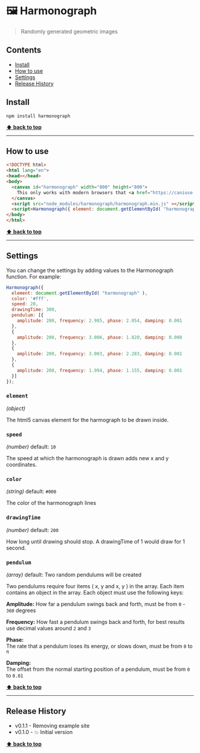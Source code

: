 🖼 Harmonograph
==============

> Randomly generated geometric images


## Contents

* [Install](#install)
* [How to use](#use)
* [Settings](#settings)
* [Release History](#release-history)


## Install

```shell
npm install harmonograph
```

**[⬆ back to top](#contents)**


----------------------------------------------------------------------------------------------------------------------------------------------------------------


## How to use

```html
<!DOCTYPE html>
<html lang="en">
<head></head>
<body>
  <canvas id="harmonograph" width="800" height="800">
    This only works with modern browsers that <a href="https://caniuse.com/#feat=canvas"></a>support the `canvas`</a> element.
  </canvas>
  <script src="node_modules/harmonograph/harmonograph.min.js" ></script>
  <script>Harmonograph({ element: document.getElementById( "harmonograph" ) });</script>
</body>
</html>
```

**[⬆ back to top](#contents)**


----------------------------------------------------------------------------------------------------------------------------------------------------------------


## Settings

You can change the settings by adding values to the Harmonograph function. For example:

```js
Harmonograph({
  element: document.getElementById( "harmonograph" ),
  color: '#fff',
  speed: 20,
  drawingTime: 300,
  pendulum: [{
    amplitude: 200, frequency: 2.985, phase: 2.054, damping: 0.001
  },
  {
    amplitude: 200, frequency: 3.006, phase: 1.820, damping: 0.008
  },
  {
    amplitude: 200, frequency: 3.003, phase: 2.283, damping: 0.001
  },
  {
    amplitude: 200, frequency: 1.994, phase: 1.155, damping: 0.001
  }]
});
```


### `element`
_(object)_

The html5 canvas element for the harmograph to be drawn inside.


### `speed`
_(number)_
default: `10`

The speed at which the harmonograph is drawn adds new x and y coordinates.


### `color`
_(string)_
default: `#000`

The color of the harmonograph lines


### `drawingTime`
_(number)_
default: `200`

How long until drawing should stop. A drawingTime of 1 would draw for 1 second.


### `pendulum`
_(array)_
default: Two random pendulums will be created

Two pendulums require four items ( x, y and x, y ) in the array. Each item contains an object in the array. Each object must use the following keys:

**Amplitude:** 
How far a pendulum swings back and forth, must be from `0` - `360` degrees

**Frequency:** 
How fast a pendulum swings back and forth, for best results use decimal values around `2` and `3`

**Phase:**     
The rate that a pendulum loses its energy, or slows down, must be from `0` to `π`

**Damping:**   
The offset from the normal starting position of a pendulum, must be from `0` to `0.01`


**[⬆ back to top](#contents)**


----------------------------------------------------------------------------------------------------------------------------------------------------------------


## Release History

* v0.1.1  - Removing example site
* v0.1.0  - 💥 Initial version


**[⬆ back to top](#contents)**

